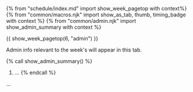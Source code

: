 {% from "schedule/index.md" import show_week_pagetop with context%}
{% from "common/macros.njk" import show_as_tab, thumb, timing_badge with context %}
{% from "common/admin.njk" import show_admin_summary with context %}

{{ show_week_pagetop(6, "admin") }}

<box type="info" dismissible>

Admin info relevant to the week's will appear in this tab.
</box>

{% call show_admin_summary() %}
1. ...
{% endcall %}

...


